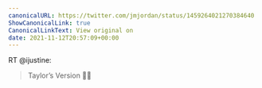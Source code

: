 ```yaml
---
canonicalURL: https://twitter.com/jmjordan/status/1459264021270384640
ShowCanonicalLink: true
CanonicalLinkText: View original on
date: 2021-11-12T20:57:09+00:00
---
```

RT @ijustine:
> Taylor’s Version 🙏🏻